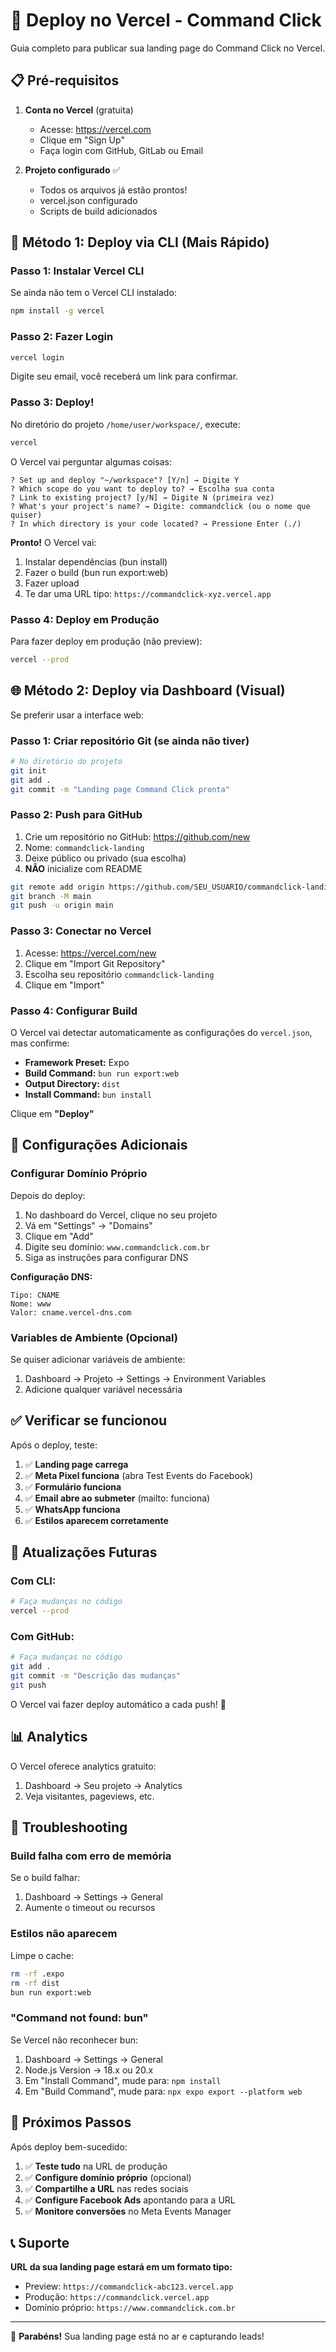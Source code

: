 # 🚀 Deploy no Vercel - Command Click

Guia completo para publicar sua landing page do Command Click no Vercel.

## 📋 Pré-requisitos

1. **Conta no Vercel** (gratuita)
   - Acesse: https://vercel.com
   - Clique em "Sign Up"
   - Faça login com GitHub, GitLab ou Email

2. **Projeto configurado** ✅
   - Todos os arquivos já estão prontos!
   - vercel.json configurado
   - Scripts de build adicionados

## 🎯 Método 1: Deploy via CLI (Mais Rápido)

### Passo 1: Instalar Vercel CLI

Se ainda não tem o Vercel CLI instalado:

```bash
npm install -g vercel
```

### Passo 2: Fazer Login

```bash
vercel login
```

Digite seu email, você receberá um link para confirmar.

### Passo 3: Deploy!

No diretório do projeto `/home/user/workspace/`, execute:

```bash
vercel
```

O Vercel vai perguntar algumas coisas:

```
? Set up and deploy "~/workspace"? [Y/n] → Digite Y
? Which scope do you want to deploy to? → Escolha sua conta
? Link to existing project? [y/N] → Digite N (primeira vez)
? What's your project's name? → Digite: commandclick (ou o nome que quiser)
? In which directory is your code located? → Pressione Enter (./)
```

**Pronto!** O Vercel vai:
1. Instalar dependências (bun install)
2. Fazer o build (bun run export:web)
3. Fazer upload
4. Te dar uma URL tipo: `https://commandclick-xyz.vercel.app`

### Passo 4: Deploy em Produção

Para fazer deploy em produção (não preview):

```bash
vercel --prod
```

## 🌐 Método 2: Deploy via Dashboard (Visual)

Se preferir usar a interface web:

### Passo 1: Criar repositório Git (se ainda não tiver)

```bash
# No diretório do projeto
git init
git add .
git commit -m "Landing page Command Click pronta"
```

### Passo 2: Push para GitHub

1. Crie um repositório no GitHub: https://github.com/new
2. Nome: `commandclick-landing`
3. Deixe público ou privado (sua escolha)
4. **NÃO** inicialize com README

```bash
git remote add origin https://github.com/SEU_USUARIO/commandclick-landing.git
git branch -M main
git push -u origin main
```

### Passo 3: Conectar no Vercel

1. Acesse: https://vercel.com/new
2. Clique em "Import Git Repository"
3. Escolha seu repositório `commandclick-landing`
4. Clique em "Import"

### Passo 4: Configurar Build

O Vercel vai detectar automaticamente as configurações do `vercel.json`, mas confirme:

- **Framework Preset:** Expo
- **Build Command:** `bun run export:web`
- **Output Directory:** `dist`
- **Install Command:** `bun install`

Clique em **"Deploy"**

## 🎨 Configurações Adicionais

### Configurar Domínio Próprio

Depois do deploy:

1. No dashboard do Vercel, clique no seu projeto
2. Vá em "Settings" → "Domains"
3. Clique em "Add"
4. Digite seu domínio: `www.commandclick.com.br`
5. Siga as instruções para configurar DNS

**Configuração DNS:**
```
Tipo: CNAME
Nome: www
Valor: cname.vercel-dns.com
```

### Variables de Ambiente (Opcional)

Se quiser adicionar variáveis de ambiente:

1. Dashboard → Projeto → Settings → Environment Variables
2. Adicione qualquer variável necessária

## ✅ Verificar se funcionou

Após o deploy, teste:

1. ✅ **Landing page carrega**
2. ✅ **Meta Pixel funciona** (abra Test Events do Facebook)
3. ✅ **Formulário funciona**
4. ✅ **Email abre ao submeter** (mailto: funciona)
5. ✅ **WhatsApp funciona**
6. ✅ **Estilos aparecem corretamente**

## 🔄 Atualizações Futuras

### Com CLI:
```bash
# Faça mudanças no código
vercel --prod
```

### Com GitHub:
```bash
# Faça mudanças no código
git add .
git commit -m "Descrição das mudanças"
git push
```

O Vercel vai fazer deploy automático a cada push! 🚀

## 📊 Analytics

O Vercel oferece analytics gratuito:

1. Dashboard → Seu projeto → Analytics
2. Veja visitantes, pageviews, etc.

## 🐛 Troubleshooting

### Build falha com erro de memória

Se o build falhar:
1. Dashboard → Settings → General
2. Aumente o timeout ou recursos

### Estilos não aparecem

Limpe o cache:
```bash
rm -rf .expo
rm -rf dist
bun run export:web
```

### "Command not found: bun"

Se Vercel não reconhecer bun:
1. Dashboard → Settings → General
2. Node.js Version → 18.x ou 20.x
3. Em "Install Command", mude para: `npm install`
4. Em "Build Command", mude para: `npx expo export --platform web`

## 🎉 Próximos Passos

Após deploy bem-sucedido:

1. ✅ **Teste tudo** na URL de produção
2. ✅ **Configure domínio próprio** (opcional)
3. ✅ **Compartilhe a URL** nas redes sociais
4. ✅ **Configure Facebook Ads** apontando para a URL
5. ✅ **Monitore conversões** no Meta Events Manager

## 📞 Suporte

**URL da sua landing page estará em um formato tipo:**
- Preview: `https://commandclick-abc123.vercel.app`
- Produção: `https://commandclick.vercel.app`
- Domínio próprio: `https://www.commandclick.com.br`

---

🎊 **Parabéns!** Sua landing page está no ar e capturando leads!
